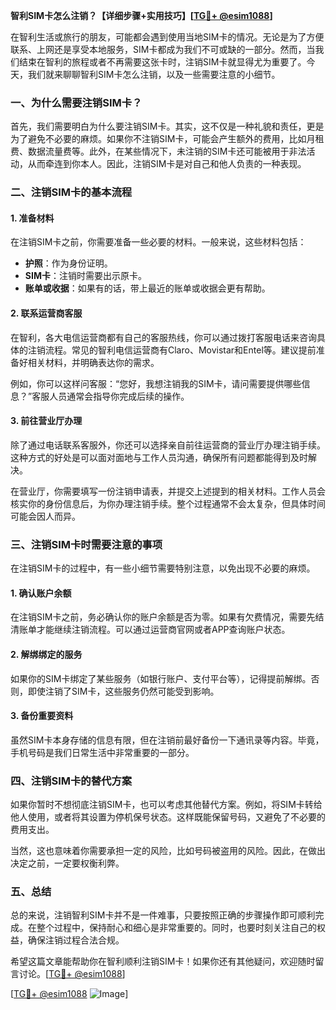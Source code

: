**智利SIM卡怎么注销？【详细步骤+实用技巧】[[TG💪+ @esim1088](https://t.me/s/esim1088)]**

在智利生活或旅行的朋友，可能都会遇到使用当地SIM卡的情况。无论是为了方便联系、上网还是享受本地服务，SIM卡都成为我们不可或缺的一部分。然而，当我们结束在智利的旅程或者不再需要这张卡时，注销SIM卡就显得尤为重要了。今天，我们就来聊聊智利SIM卡怎么注销，以及一些需要注意的小细节。

### 一、为什么需要注销SIM卡？

首先，我们需要明白为什么要注销SIM卡。其实，这不仅是一种礼貌和责任，更是为了避免不必要的麻烦。如果你不注销SIM卡，可能会产生额外的费用，比如月租费、数据流量费等。此外，在某些情况下，未注销的SIM卡还可能被用于非法活动，从而牵连到你本人。因此，注销SIM卡是对自己和他人负责的一种表现。

### 二、注销SIM卡的基本流程

#### 1. 准备材料

在注销SIM卡之前，你需要准备一些必要的材料。一般来说，这些材料包括：

- **护照**：作为身份证明。
- **SIM卡**：注销时需要出示原卡。
- **账单或收据**：如果有的话，带上最近的账单或收据会更有帮助。

#### 2. 联系运营商客服

在智利，各大电信运营商都有自己的客服热线，你可以通过拨打客服电话来咨询具体的注销流程。常见的智利电信运营商有Claro、Movistar和Entel等。建议提前准备好相关材料，并明确表达你的需求。

例如，你可以这样问客服：“您好，我想注销我的SIM卡，请问需要提供哪些信息？”客服人员通常会指导你完成后续的操作。

#### 3. 前往营业厅办理

除了通过电话联系客服外，你还可以选择亲自前往运营商的营业厅办理注销手续。这种方式的好处是可以面对面地与工作人员沟通，确保所有问题都能得到及时解决。

在营业厅，你需要填写一份注销申请表，并提交上述提到的相关材料。工作人员会核实你的身份信息后，为你办理注销手续。整个过程通常不会太复杂，但具体时间可能会因人而异。

### 三、注销SIM卡时需要注意的事项

在注销SIM卡的过程中，有一些小细节需要特别注意，以免出现不必要的麻烦。

#### 1. 确认账户余额

在注销SIM卡之前，务必确认你的账户余额是否为零。如果有欠费情况，需要先结清账单才能继续注销流程。可以通过运营商官网或者APP查询账户状态。

#### 2. 解绑绑定的服务

如果你的SIM卡绑定了某些服务（如银行账户、支付平台等），记得提前解绑。否则，即使注销了SIM卡，这些服务仍然可能受到影响。

#### 3. 备份重要资料

虽然SIM卡本身存储的信息有限，但在注销前最好备份一下通讯录等内容。毕竟，手机号码是我们日常生活中非常重要的一部分。

### 四、注销SIM卡的替代方案

如果你暂时不想彻底注销SIM卡，也可以考虑其他替代方案。例如，将SIM卡转给他人使用，或者将其设置为停机保号状态。这样既能保留号码，又避免了不必要的费用支出。

当然，这也意味着你需要承担一定的风险，比如号码被盗用的风险。因此，在做出决定之前，一定要权衡利弊。

### 五、总结

总的来说，注销智利SIM卡并不是一件难事，只要按照正确的步骤操作即可顺利完成。在整个过程中，保持耐心和细心是非常重要的。同时，也要时刻关注自己的权益，确保注销过程合法合规。

希望这篇文章能帮助你在智利顺利注销SIM卡！如果你还有其他疑问，欢迎随时留言讨论。[[TG💪+ @esim1088](https://t.me/s/esim1088)] 

[[TG💪+ @esim1088](https://t.me/s/esim1088) ![Image](https://i.postimg.cc/4NQfJmqS/Snipaste-2025-05-13-00-14-12.png)]